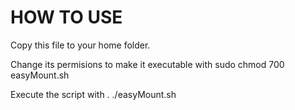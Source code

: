 # HOW TO USE

Copy this file to your home folder.

Change its permisions to make it executable with sudo chmod 700 easyMount.sh

Execute the script with . ./easyMount.sh
